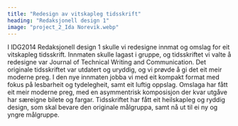 ```yaml
---
title: "Redesign av vitskapleg tidsskrift"
heading: "Redaksjonell design 1"
image: "project_2_Ida Norevik.webp"
---
```


I IDG2014 Redaksjonell design 1 skulle vi redesigne innmat og omslag for eit vitskapleg tidsskrift. Innmaten skulle lagast i gruppe, og tidsskriftet vi valte å redesigne var Journal of Technical Writing and Communication. Det originale tidsskriftet var utdatert og uryddig, og vi prøvde å gi det eit meir moderne preg. I den nye innmaten jobba vi med eit kompakt format med fokus på lesbarheit og tydelegheit, samt eit luftig oppslag. Omslaga har fått eit meir moderne preg, med en asymmentrisk komposisjon der kvar utgåve har særeigne bilete og fargar. Tidsskriftet har fått eit heilskapleg og ryddig design, som skal bevare den originale målgruppa, samt nå ut til ei ny og yngre målgruppe.
